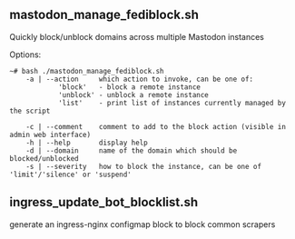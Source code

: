## mastodon_manage_fediblock.sh
Quickly block/unblock domains across multiple Mastodon instances  
  
Options:  

    ~# bash ./mastodon_manage_fediblock.sh
        -a | --action     which action to invoke, can be one of:
                'block'   - block a remote instance
                'unblock' - unblock a remote instance
                'list'    - print list of instances currently managed by the script
        
        -c | --comment    comment to add to the block action (visible in admin web interface)
        -h | --help       display help
        -d | --domain     name of the domain which should be blocked/unblocked
        -s | --severity   how to block the instance, can be one of 'limit'/'silence' or 'suspend'


## ingress_update_bot_blocklist.sh
generate an ingress-nginx configmap block to block common scrapers

